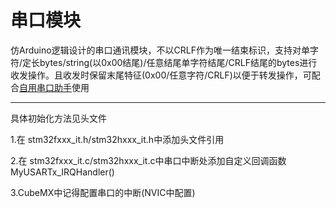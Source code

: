 # 串口模块
仿Arduino逻辑设计的串口通讯模块，不以CRLF作为唯一结束标识，支持对单字符/定长bytes/string(以0x00结尾)/任意结尾单字符结尾/CRLF结尾的bytes进行收发操作。且收发时保留末尾特征(0x00/任意字符/CRLF)以便于转发操作，可配合[自用串口助手](https://github.com/wh201906/SerialTest)使用  
***  
具体初始化方法见头文件


1.在 stm32fxxx_it.h/stm32hxxx_it.h中添加头文件引用

2.在 stm32fxxx_it.c/stm32hxxx_it.c中串口中断处添加自定义回调函数MyUSARTx_IRQHandler()

3.CubeMX中记得配置串口的中断(NVIC中配置)